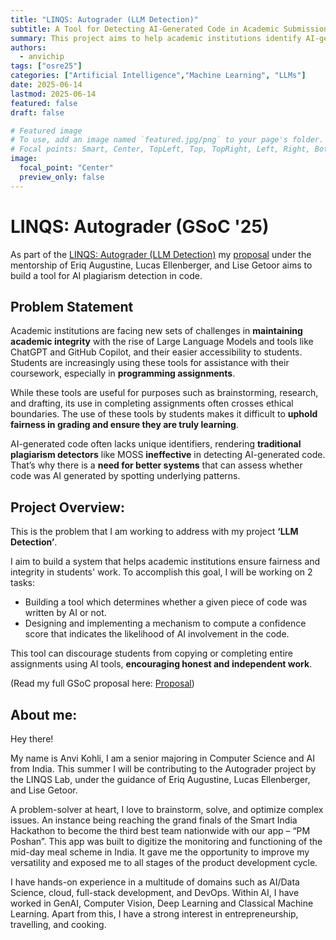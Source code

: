 ```yaml
---
title: "LINQS: Autograder (LLM Detection)"
subtitle: A Tool for Detecting AI-Generated Code in Academic Submissions
summary: This project aims to help academic institutions identify AI-generated code in student assignments, supporting fair grading and upholding academic integrity.
authors: 
  - anvichip
tags: ["osre25"]
categories: ["Artificial Intelligence","Machine Learning", "LLMs"]
date: 2025-06-14
lastmod: 2025-06-14
featured: false
draft: false

# Featured image
# To use, add an image named `featured.jpg/png` to your page's folder.
# Focal points: Smart, Center, TopLeft, Top, TopRight, Left, Right, BottomLeft, Bottom, BottomRight.
image:
  focal_point: "Center"
  preview_only: false
---
```


# LINQS: Autograder (GSoC '25)

As part of the [LINQS: Autograder (LLM Detection)](/content/project/osre25/ucsc/autograder/index.md) my [proposal](https://summerofcode.withgoogle.com/programs/2025/projects/jxBUpvoM) under the mentorship of Eriq Augustine, Lucas Ellenberger, and Lise Getoor aims to build a tool for AI plagiarism detection in code.

## Problem Statement

Academic institutions are facing new sets of challenges in **maintaining academic integrity** with the rise of Large Language Models and tools like ChatGPT and GitHub Copilot, and their easier accessibility to students. Students are increasingly using these tools for assistance with their coursework, especially in **programming assignments**. 

While these tools are useful for purposes such as brainstorming, research, and drafting, its use in completing assignments often crosses ethical boundaries. The use of these tools by students makes it difficult to **uphold fairness in grading and ensure they are truly learning**. 

AI-generated code often lacks unique identifiers, rendering **traditional plagiarism detectors** like MOSS **ineffective** in detecting AI-generated code. That’s why there is a **need for better systems** that can assess whether code was AI generated by spotting underlying patterns.


## Project Overview:

This is the problem that I am working to address with my project **‘LLM Detection’**. 

I aim to build a system that helps academic institutions ensure fairness and integrity in students' work. 
To accomplish this goal, I will be working on 2 tasks: 
* Building a tool which determines whether a given piece of code was written by AI or not.  
* Designing and implementing a mechanism to compute a confidence score that indicates the likelihood of AI involvement in the code.

This tool can discourage students from copying or completing entire assignments using AI tools, **encouraging honest and independent work**.

(Read my full GSoC proposal here: [Proposal](https://drive.google.com/file/d/1skTVhcrEMAAwc6XzYQ0w3_uVRLxz0IB9/view?usp=sharing))

## About me:

Hey there!

My name is Anvi Kohli, I am a senior majoring in Computer Science and AI from India. This summer I will be contributing to the Autograder project by the LINQS Lab, under the guidance of Eriq Augustine, Lucas Ellenberger, and Lise Getoor. 

A problem-solver at heart, I love to brainstorm, solve, and optimize complex issues. An instance being reaching the grand finals of the Smart India Hackathon to become the third best team nationwide with our app – “PM Poshan”. This app was built to digitize the monitoring and functioning of the mid-day meal scheme in India. It gave me the opportunity to improve my versatility and exposed me to all stages of the product development cycle.

I have hands-on experience in a multitude of domains such as AI/Data Science, cloud, full-stack development, and DevOps. Within AI, I have worked in GenAI, Computer Vision, Deep Learning and Classical Machine Learning. Apart from this, I have a strong interest in entrepreneurship, travelling, and cooking.







